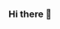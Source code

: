 ### Hi there 👋

<!--
**anukaal/anukaal** is a ✨ _special_ ✨ repository because its `README.md` (this file) appears on your GitHub profile.

![AltText]
https://camo.githubusercontent.com/0d4bb292c91564d2b6b4c7412c93d35a14f634a4/68747470733a2f2f63646e2e6472696262626c652e636f6d2f75736572732f3238353437352f73637265656e73686f74732f333739383132342f617374726f6e6175742e676966

